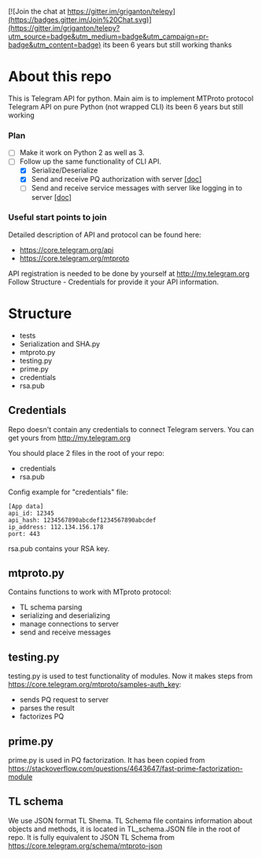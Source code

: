 [![Join the chat at https://gitter.im/griganton/telepy](https://badges.gitter.im/Join%20Chat.svg)](https://gitter.im/griganton/telepy?utm_source=badge&utm_medium=badge&utm_campaign=pr-badge&utm_content=badge)
its been 6  years but still working  thanks 
# About this repo
This is Telegram API for python. 
Main aim is to implement MTProto protocol Telegram API on pure Python (not wrapped CLI)
its been 6  years but still working  
### Plan
- [ ] Make it work on Python 2 as well as 3.
- [ ] Follow up the same functionality of CLI API.
  - [x] Serialize/Deserialize
  - [x] Send and receive PQ authorization with server  [[doc]](https://core.telegram.org/mtproto/samples-auth_key)
  - [ ] Send and receive service messages with server like logging in to server [[doc]](https://core.telegram.org/mtproto/service_messages)

### Useful start points to join
Detailed description of API and protocol can be found here:
* https://core.telegram.org/api
* https://core.telegram.org/mtproto

API registration is needed to be done by yourself at http://my.telegram.org
Follow Structure - Credentials for provide it your API information.

# Structure

- tests 
 - Serialization and SHA.py
- mtproto.py 
- testing.py
- prime.py
- credentials
- rsa.pub

## Credentials
Repo doesn't contain any credentials to connect Telegram servers.
You can get yours from http://my.telegram.org

You should place 2 files in the root of your repo:
- credentials
- rsa.pub

Config example for "credentials" file:

```
[App data]
api_id: 12345
api_hash: 1234567890abcdef1234567890abcdef
ip_address: 112.134.156.178
port: 443
```
rsa.pub contains your RSA key.

## mtproto.py

Contains functions to work with MTproto protocol:
- TL schema parsing
- serializing and deserializing
- manage connections to server
- send and receive messages

## testing.py

testing.py is used to test functionality of modules.
Now it makes steps from https://core.telegram.org/mtproto/samples-auth_key:
- sends PQ request to server
- parses the result
- factorizes PQ

## prime.py
prime.py is used in PQ factorization. It has been copied from https://stackoverflow.com/questions/4643647/fast-prime-factorization-module

## TL schema
We use JSON format TL Shema. TL Schema file contains information about objects and methods, it is located in TL_schema.JSON file in the root of repo. It is fully equivalent to JSON TL Schema from
https://core.telegram.org/schema/mtproto-json
